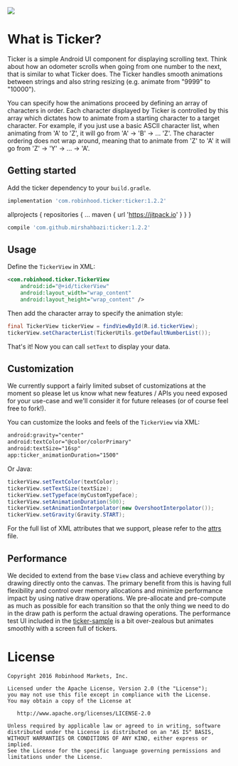 ![](https://github.com/robinhood/ticker/blob/master/assets/ticker_main.gif)

What is Ticker?
===============

Ticker is a simple Android UI component for displaying scrolling text. Think about how an
odometer scrolls when going from one number to the next, that is similar to what Ticker does.
The Ticker handles smooth animations between strings and also string resizing (e.g. animate
from "9999" to "10000").

You can specify how the animations proceed by defining an array of characters in order. Each
character displayed by Ticker is controlled by this array which dictates how to animate from
a starting character to a target character. For example, if you just use a basic ASCII character
list, when animating from 'A' to 'Z', it will go from 'A' -> 'B' -> ... 'Z'. The character
ordering does not wrap around, meaning that to animate from 'Z' to 'A' it will go from
'Z' -> 'Y' -> ... -> 'A'.


Getting started
---------------

Add the ticker dependency to your `build.gradle`.

```groovy
implementation 'com.robinhood.ticker:ticker:1.2.2'
```

allprojects {
		repositories {
			...
			maven { url 'https://jitpack.io' }
		}
	}
    
    
```groovy    
compile 'com.github.mirshahbazi:ticker:1.2.2'
```
Usage
-----

Define the `TickerView` in XML:

```xml
<com.robinhood.ticker.TickerView
    android:id="@+id/tickerView"
    android:layout_width="wrap_content"
    android:layout_height="wrap_content" />
```

Then add the character array to specify the animation style:

```java
final TickerView tickerView = findViewById(R.id.tickerView);
tickerView.setCharacterList(TickerUtils.getDefaultNumberList());
```

That's it! Now you can call `setText` to display your data.


Customization
-------------

We currently support a fairly limited subset of customizations at the moment so please let us
know what new features / APIs you need exposed for your use-case and we'll consider it for
future releases (or of course feel free to fork!).

You can customize the looks and feels of the `TickerView` via XML:

```xml
android:gravity="center"
android:textColor="@color/colorPrimary"
android:textSize="16sp"
app:ticker_animationDuration="1500"
```

Or Java:

```java
tickerView.setTextColor(textColor);
tickerView.setTextSize(textSize);
tickerView.setTypeface(myCustomTypeface);
tickerView.setAnimationDuration(500);
tickerView.setAnimationInterpolator(new OvershootInterpolator());
tickerView.setGravity(Gravity.START);
```

For the full list of XML attributes that we support, please refer to the 
[attrs](https://github.com/robinhood/ticker/blob/master/ticker/src/main/res/values/attrs.xml) file.


Performance
-----------

We decided to extend from the base `View` class and achieve everything by drawing directly
onto the canvas. The primary benefit from this is having full flexibility and control over
memory allocations and minimize performance impact by using native draw operations. We
pre-allocate and pre-compute as much as possible for each transition so that the only thing
we need to do in the draw path is perform the actual drawing operations. The performance test
UI included in the [ticker-sample](https://github.com/robinhood/ticker/tree/master/ticker-sample)
is a bit over-zealous but animates smoothly with a screen full of tickers.


License
=======

    Copyright 2016 Robinhood Markets, Inc.

    Licensed under the Apache License, Version 2.0 (the "License");
    you may not use this file except in compliance with the License.
    You may obtain a copy of the License at

       http://www.apache.org/licenses/LICENSE-2.0

    Unless required by applicable law or agreed to in writing, software
    distributed under the License is distributed on an "AS IS" BASIS,
    WITHOUT WARRANTIES OR CONDITIONS OF ANY KIND, either express or implied.
    See the License for the specific language governing permissions and
    limitations under the License.
